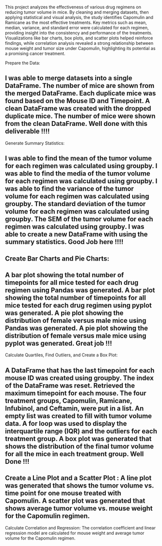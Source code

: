 This project analyzes the effectiveness of various drug regimens on reducing tumor volume in mice. By cleaning and merging datasets, then applying statistical and visual analysis, the study identifies Capomulin and Ramicane as the most effective treatments. Key metrics such as mean, median, variance, and standard error were calculated for each regimen, providing insight into the consistency and performance of the treatments. Visualizations like bar charts, box plots, and scatter plots helped reinforce findings, while correlation analysis revealed a strong relationship between mouse weight and tumor size under Capomulin, highlighting its potential as a promising cancer treatment.

Prepare the Data:

I was able to merge datasets into a single DataFrame.
The number of mice are shown from the merged DataFrame.
Each duplicate mice was found based on the Mouse ID and Timepoint.
A clean DataFrame was created with the dropped duplicate mice.
The number of mice were shown from the clean DataFrame.
Well done with this deliverable !!!!
----------------------------------------------------------
Generate Summary Statistics:

I was able to find the mean of the tumor volume for each regimen was calculated using groupby.
I was able to find the media of the tumor volume for each regimen was calculated using groupby.
I was able to find the variance of the tumor volume for each regimen was calculated using groupby.
The standard deviation of the tumor volume for each regimen was calculated using groupby.
The SEM of the tumor volume for each regimen was calculated using groupby.
I was able to create a new DataFrame with using the summary statistics.
Good Job here !!!!
---------------------------------------------------------------
Create Bar Charts and Pie Charts:
---------------------------------------------------------------
A bar plot showing the total number of timepoints for all mice tested for each drug regimen using Pandas was generated.
A bar plot showing the total number of timepoints for all mice tested for each drug regimen using pyplot was generated.
A pie plot showing the distribution of female versus male mice using Pandas was generated.
A pie plot showing the distribution of female versus male mice using pyplot was generated.
Great job !!!
----------------------------------------------------------------------------------------------
Calculate Quartiles, Find Outliers, and Create a Box Plot:

A DataFrame that has the last timepoint for each mouse ID was created using groupby.
The index of the DataFrame was reset.
Retrieved the maximum timepoint for each mouse.
The four treatment groups, Capomulin, Ramicane, Infubinol, and Ceftamin, were put in a list.
An empty list was created to fill with tumor volume data.
A for loop was used to display the interquartile range (IQR) and the outliers for each treatment group.
A box plot was generated that shows the distribution of the final tumor volume for all the mice in each treatment group.
Well Done !!!
-------------------------------------------------------------------
Create a Line Plot and a Scatter Plot :
A line plot was generated that shows the tumor volume vs. time point for one mouse treated with Capomulin.
A scatter plot was generated that shows average tumor volume vs. mouse weight for the Capomulin regimen.
---------------------------------------------------------------------
Calculate Correlation and Regression:
The correlation coefficient and linear regression model are calculated for mouse weight and average tumor volume for the Capomulin regimen.
